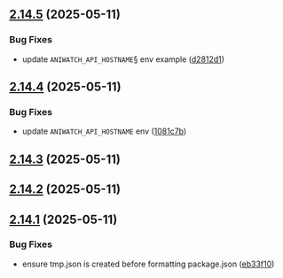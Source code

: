 ## [2.14.5](https://github.com/ghoshRitesh12/aniwatch-api/compare/v2.14.4...v2.14.5) (2025-05-11)


### Bug Fixes

* update `ANIWATCH_API_HOSTNAME`§ env example ([d2812d1](https://github.com/ghoshRitesh12/aniwatch-api/commit/d2812d13bf5d285ce294d39a48d01020437f30ab))



## [2.14.4](https://github.com/ghoshRitesh12/aniwatch-api/compare/v2.14.3...v2.14.4) (2025-05-11)


### Bug Fixes

* update `ANIWATCH_API_HOSTNAME` env ([1081c7b](https://github.com/ghoshRitesh12/aniwatch-api/commit/1081c7b7bb7305ab5440301ecba8728fe88af90b))



## [2.14.3](https://github.com/ghoshRitesh12/aniwatch-api/compare/v2.14.2...v2.14.3) (2025-05-11)



## [2.14.2](https://github.com/ghoshRitesh12/aniwatch-api/compare/v2.14.1...v2.14.2) (2025-05-11)



## [2.14.1](https://github.com/ghoshRitesh12/aniwatch-api/compare/v2.14.0...v2.14.1) (2025-05-11)


### Bug Fixes

* ensure tmp.json is created before formatting package.json ([eb33f10](https://github.com/ghoshRitesh12/aniwatch-api/commit/eb33f10478e2fc27c3821e589793b80de3a1617b))



